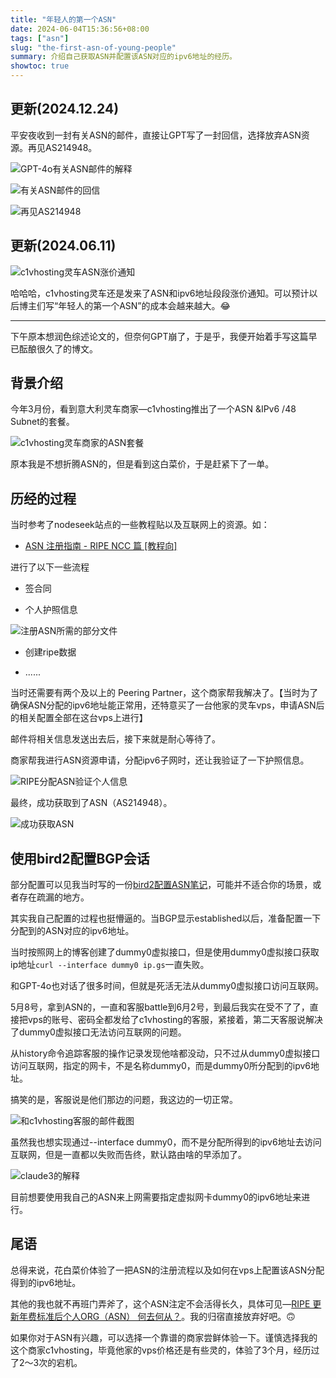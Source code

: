```yaml
---
title: "年轻人的第一个ASN"
date: 2024-06-04T15:36:56+08:00
tags: ["asn"]
slug: "the-first-asn-of-young-people"
summary: 介绍自己获取ASN并配置该ASN对应的ipv6地址的经历。
showtoc: true
---
```


## 更新(2024.12.24)

平安夜收到一封有关ASN的邮件，直接让GPT写了一封回信，选择放弃ASN资源。再见AS214948。

![GPT-4o有关ASN邮件的解释](https://cdn.sa.net/2024/12/24/lGXEAzIcpetrkPn.webp)

![有关ASN邮件的回信](https://cdn.sa.net/2024/12/24/eO6j3UXwPqvLmRA.webp)

![再见AS214948](https://cdn.sa.net/2024/12/24/Zuk2owUXnO56NYx.webp)

## 更新(2024.06.11)

![c1vhosting灵车ASN涨价通知](https://cdn.sa.net/2024/06/11/xrbHIZYtmNzUEuC.webp)

哈哈哈，c1vhosting灵车还是发来了ASN和ipv6地址段段涨价通知。可以预计以后博主们写“年轻人的第一个ASN”的成本会越来越大。😂

--- 

下午原本想润色综述论文的，但奈何GPT崩了，于是乎，我便开始着手写这篇早已酝酿很久了的博文。

## 背景介绍

今年3月份，看到意大利灵车商家—c1vhosting推出了一个ASN &IPv6 /48 Subnet的套餐。

![c1vhosting灵车商家的ASN套餐](https://cdn.sa.net/2024/06/04/q9LPYkfzFjigAeN.webp)


原本我是不想折腾ASN的，但是看到这白菜价，于是赶紧下了一单。


## 历经的过程

当时参考了nodeseek站点的一些教程贴以及互联网上的资源。如：

- [ASN 注册指南 - RIPE NCC 篇 [教程向]](https://www.nodeseek.com/post-16272-1)

进行了以下一些流程

- 签合同

- 个人护照信息

![注册ASN所需的部分文件](https://cdn.sa.net/2024/06/04/jZGMlBtc1OFLnm7.webp)

- 创建ripe数据

- ......

当时还需要有两个及以上的 Peering Partner，这个商家帮我解决了。【当时为了确保ASN分配的ipv6地址能正常用，还特意买了一台他家的灵车vps，申请ASN后的相关配置全部在这台vps上进行】

邮件将相关信息发送出去后，接下来就是耐心等待了。

商家帮我进行ASN资源申请，分配ipv6子网时，还让我验证了一下护照信息。

![RIPE分配ASN验证个人信息](https://cdn.sa.net/2024/06/04/yQhpSRw29K7NBWr.webp)

最终，成功获取到了ASN（AS214948）。

![成功获取ASN](https://cdn.sa.net/2024/06/04/HWNvSnKAlG45ytX.webp)

## 使用bird2配置BGP会话

部分配置可以见我当时写的一份[bird2配置ASN笔记](https://discuz.gujiakai.top/forum.php?mod=viewthread&tid=29)，可能并不适合你的场景，或者存在疏漏的地方。

其实我自己配置的过程也挺懵逼的。当BGP显示established以后，准备配置一下分配到的ASN对应的ipv6地址。

当时按照网上的博客创建了dummy0虚拟接口，但是使用dummy0虚拟接口获取ip地址`curl --interface dummy0 ip.gs`一直失败。

和GPT-4o也对话了很多时间，但就是死活无法从dummy0虚拟接口访问互联网。

5月8号，拿到ASN的，一直和客服battle到6月2号，到最后我实在受不了了，直接把vps的账号、密码全都发给了c1vhosting的客服，紧接着，第二天客服说解决了dummy0虚拟接口无法访问互联网的问题。

从history命令追踪客服的操作记录发现他啥都没动，只不过从dummy0虚拟接口访问互联网，指定的网卡，不是名称dummy0，而是dummy0所分配到的ipv6地址。

搞笑的是，客服说是他们那边的问题，我这边的一切正常。

![和c1vhosting客服的邮件截图](https://cdn.sa.net/2024/06/04/xOWXlIKTPaUGhY8.webp)

虽然我也想实现通过--interface dummy0，而不是分配所得到的ipv6地址去访问互联网，但是一直都以失败而告终，默认路由啥的早添加了。

![claude3的解释](https://cdn.sa.net/2024/06/04/BRldmASF6w2siKk.webp)

目前想要使用我自己的ASN来上网需要指定虚拟网卡dummy0的ipv6地址来进行。

## 尾语

总得来说，花白菜价体验了一把ASN的注册流程以及如何在vps上配置该ASN分配得到的ipv6地址。

其他的我也就不再班门弄斧了，这个ASN注定不会活得长久，具体可见—[RIPE 更新年费标准后个人ORG（ASN） 何去何从？](https://www.nodeseek.com/post-114959-1)。我的归宿直接放弃好吧。🙃

如果你对于ASN有兴趣，可以选择一个靠谱的商家尝鲜体验一下。谨慎选择我的这个商家c1vhosting，毕竟他家的vps价格还是有些灵的，体验了3个月，经历过了2～3次的宕机。

